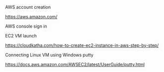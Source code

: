 AWS account creation

https://aws.amazon.com/


AWS console sign in


EC2 VM launch

https://cloudkatha.com/how-to-create-ec2-instance-in-aws-step-by-step/


Connecting Linux VM using Windows putty

https://docs.aws.amazon.com/AWSEC2/latest/UserGuide/putty.html